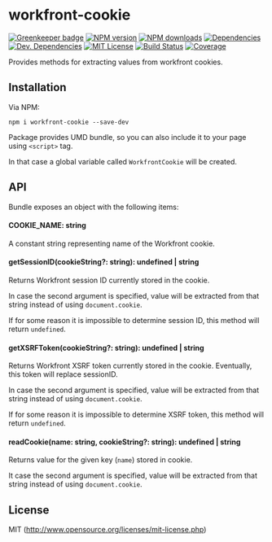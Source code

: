 # workfront-cookie

[![Greenkeeper badge](https://badges.greenkeeper.io/Workfront/workfront-cookie.svg)](https://greenkeeper.io/)
[![NPM version][npm-version-image]][npm-url] [![NPM downloads][npm-downloads-image]][npm-url] [![Dependencies][deps-image]][deps-url] [![Dev. Dependencies][dev-deps-image]][dev-deps-url] [![MIT License][license-image]][license-url] [![Build Status][travis-image]][travis-url] [![Coverage][codecov-image]][codecov-url]

Provides methods for extracting values from workfront cookies.

## Installation

Via NPM:

`npm i workfront-cookie --save-dev`

Package provides UMD bundle, so you can also include it to your page using `<script>` tag.

In that case a global variable called `WorkfrontCookie` will be created.  


## API

Bundle exposes an object with the following items:

#### COOKIE_NAME: string

A constant string representing name of the Workfront cookie.

#### getSessionID(cookieString?: string): undefined | string

Returns Workfront session ID currently stored in the cookie.

In case the second argument is specified, value will be extracted from that string instead of using `document.cookie`. 

If for some reason it is impossible to determine session ID, this method will return `undefined`.

#### getXSRFToken(cookieString?: string): undefined | string

Returns Workfront XSRF token currently stored in the cookie. Eventually, this token will replace sessionID.

In case the second argument is specified, value will be extracted from that string instead of using `document.cookie`. 

If for some reason it is impossible to determine XSRF token, this method will return `undefined`.

#### readCookie(name: string, cookieString?: string): undefined | string

Returns value for the given key (`name`) stored in cookie.

It case the second argument is specified, value will be extracted from that string instead of using `document.cookie`.

## License

MIT (http://www.opensource.org/licenses/mit-license.php)

[deps-image]: https://img.shields.io/david/Workfront/workfront-cookie.svg
[deps-url]: https://david-dm.org/Workfront/workfront-cookie

[dev-deps-image]: https://img.shields.io/david/dev/Workfront/workfront-cookie.svg
[dev-deps-url]: https://david-dm.org/Workfront/workfront-cookie#info=devDependencies

[license-image]: http://img.shields.io/badge/license-MIT-blue.svg?style=flat
[license-url]: LICENSE

[npm-url]: https://www.npmjs.org/package/workfront-cookie
[npm-version-image]: https://img.shields.io/npm/v/workfront-cookie.svg?style=flat
[npm-downloads-image]: https://img.shields.io/npm/dm/workfront-cookie.svg?style=flat

[travis-url]: https://travis-ci.org/Workfront/workfront-cookie
[travis-image]: https://img.shields.io/travis/Workfront/workfront-cookie.svg?style=flat

[codecov-url]: https://codecov.io/gh/Workfront/workfront-cookie
[codecov-image]: https://img.shields.io/codecov/c/github/Workfront/workfront-cookie.svg
